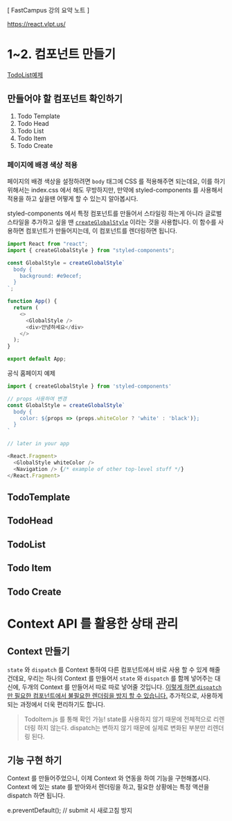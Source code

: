 [ FastCampus 강의 요약 노트 ]

https://react.vlpt.us/

# 1~2. 컴포넌트 만들기

[TodoList예제](https://hp21n.csb.app/)

## 만들어야 할 컴포넌트 확인하기

1. Todo Template
2. Todo Head
3. Todo List
4. Todo Item
5. Todo Create

### 페이지에 배경 색상 적용

페이지의 배경 색상을 설정하려면 `body` 태그에 CSS 를 적용해주면 되는데요, 이를 하기 위해서는 index.css 에서 해도 무방하지만, 만약에 styled-components 를 사용해서 적용을 하고 싶을땐 어떻게 할 수 있는지 알아봅시다.

styled-components 에서 특정 컴포넌트를 만들어서 스타일링 하는게 아니라 글로벌 스타일을 추가하고 싶을 땐 [`createGlobalStyle`](https://www.styled-components.com/docs/api#createglobalstyle) 이라는 것을 사용합니다. 이 함수를 사용하면 컴포넌트가 만들어지는데, 이 컴포넌트를 렌더링하면 됩니다.

```javascript
import React from "react";
import { createGlobalStyle } from "styled-components";

const GlobalStyle = createGlobalStyle`
  body {
    background: #e9ecef;
  }
`;

function App() {
  return (
    <>
      <GlobalStyle />
      <div>안녕하세요</div>
    </>
  );
}

export default App;
```

공식 홈페이지 예제

```javascript
import { createGlobalStyle } from 'styled-components'

// props 사용하여 변경
const GlobalStyle = createGlobalStyle`
  body {
    color: ${props => (props.whiteColor ? 'white' : 'black')};
  }
`

// later in your app

<React.Fragment>
  <GlobalStyle whiteColor />
  <Navigation /> {/* example of other top-level stuff */}
</React.Fragment>
```

## TodoTemplate

## TodoHead

## TodoList

## Todo Item

## Todo Create

# Context API 를 활용한 상태 관리

## Context 만들기

`state` 와 `dispatch` 를 Context 통하여 다른 컴포넌트에서 바로 사용 할 수 있게 해줄건데요, 우리는 하나의 Context 를 만들어서 `state` 와 `dispatch` 를 함께 넣어주는 대신에, 두개의 Context 를 만들어서 따로 따로 넣어줄 것입니다. <u>이렇게 하면 `dispatch` 만 필요한 컴포넌트에서 불필요한 렌더링을 방지 할 수 있습니다.</u> 추가적으로, 사용하게 되는 과정에서 더욱 편리하기도 합니다.

> TodoItem.js 를 통해 확인 가능! state를 사용하지 않기 때문에 전체적으로 리렌더링 하지 않는다. dispatch는 변하지 않기 때문에 실제로 변화된 부분만 리렌더링 된다.

## 기능 구현 하기

Context 를 만들어주었으니, 이제 Context 와 연동을 하여 기능을 구현해봅시다. Context 에 있는 state 를 받아와서 렌더링을 하고, 필요한 상황에는 특정 액션을 dispatch 하면 됩니다.

e.preventDefault(); // submit 시 새로고침 방지
